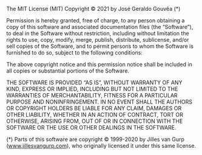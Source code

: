 The MIT License (MIT)
Copyright © 2021 by José Geraldo Gouvêa (*)

Permission is hereby granted,  free of charge,  to  any  person 
obtaining a copy of this software  and associated documentation
files  (the  “Software”),  to  deal  in  the  Software  without
restriction,  including  without  limitation the rights to  use,
copy,  modify,  merge,  publish, distribute, sublicense, and/or
sell copies of the Software,  and to permit persons to whom the
Software is furnished  to  do  so,  subject  to  the  following
conditions:

The above copyright notice and this permission notice  shall be
included in all copies or substantial portions of the Software.

THE SOFTWARE IS PROVIDED “AS IS”, WITHOUT WARRANTY OF ANY  KIND,
EXPRESS OR IMPLIED, INCLUDING BUT NOT LIMITED TO THE WARRANTIES
OF  MERCHANTABILITY,  FITNESS  FOR  A  PARTICULAR  PURPOSE  AND
NONINFRINGEMENT.  IN  NO  EVENT  SHALL THE AUTHORS OR COPYRIGHT
HOLDERS  BE  LIABLE  FOR ANY CLAIM,  DAMAGES OR OTHER LIABILITY,
WHETHER  IN  AN  ACTION OF CONTRACT, TORT OR OTHERWISE, ARISING
FROM,  OUT  OF OR IN CONNECTION WITH THE SOFTWARE OR THE USE OR
OTHER DEALINGS IN THE SOFTWARE.

(*) Parts  of  this  software  are  copyright  ©  1999-2020  by
    Jilles  van  Gurp  (www.jillesvangurp.com),  who originally
    licensed it under this same license.
   
